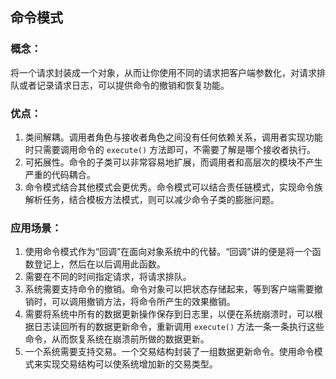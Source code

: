 命令模式
---------------
### 概念：

将一个请求封装成一个对象，从而让你使用不同的请求把客户端参数化，对请求排队或者记录请求日志，可以提供命令的撤销和恢复功能。

### 优点：

1. 类间解耦。调用者角色与接收者角色之间没有任何依赖关系，调用者实现功能时只需要调用命令的 `execute()` 方法即可，不需要了解是哪个接收者执行。
2. 可拓展性。命令的子类可以非常容易地扩展，而调用者和高层次的模块不产生严重的代码耦合。
3. 命令模式结合其他模式会更优秀。命令模式可以结合责任链模式，实现命令族解析任务，结合模板方法模式，则可以减少命令子类的膨胀问题。

### 应用场景：

1. 使用命令模式作为“回调”在面向对象系统中的代替。“回调”讲的便是将一个函数登记上，然后在以后调用此函数。
2. 需要在不同的时间指定请求，将请求排队。
3. 系统需要支持命令的撤销。命令对象可以把状态存储起来，等到客户端需要撤销时，可以调用撤销方法，将命令所产生的效果撤销。
4. 需要将系统中所有的数据更新操作保存到日志里，以便在系统崩溃时，可以根据日志读回所有的数据更新命令，重新调用 `execute()` 方法一条一条执行这些命令，从而恢复系统在崩溃前所做的数据更新。
5. 一个系统需要支持交易。一个交易结构封装了一组数据更新命令。使用命令模式来实现交易结构可以使系统增加新的交易类型。